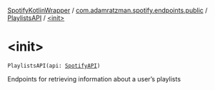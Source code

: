 [SpotifyKotlinWrapper](../../index.md) / [com.adamratzman.spotify.endpoints.public](../index.md) / [PlaylistsAPI](index.md) / [&lt;init&gt;](./-init-.md)

# &lt;init&gt;

`PlaylistsAPI(api: `[`SpotifyAPI`](../../com.adamratzman.spotify.main/-spotify-a-p-i/index.md)`)`

Endpoints for retrieving information about a user’s playlists

